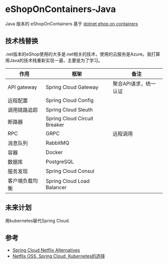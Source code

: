 # eShopOnContainers-Java

Java 版本的 eShopOnContainers 基于 [dotnet ehop on containers](https://github.com/dotnet-architecture/eShopOnContainers)

## 技术栈替换

.net版本的eShop使用的大多是.net相关的技术，使用的云服务是Azure。我打算用Java的技术栈重新实现一遍，主要是为了学习。

| 作用 | 框架 | 备注 |
| --- | --- | --- |
| API gateway | Spring Cloud Gateway | 聚合API请求，统一认证 |
| 远程配置 | Spring Cloud Config |  |
| 调用链路追踪 | Spring Cloud Sleuth |  |
| 断路器 | Spring Cloud Circuit Breaker |  |
| RPC | GRPC | 远程调用 |
| 消息队列 | RabbitMQ |  |
| 容器 | Docker |  |
| 数据库 | PostgreSQL |  |
| 服务发现 | Spring Cloud Consul |  |
| 客户端负载均衡 | Spring Cloud Load Balancer |  |

## 未来计划

用kubernetes替代Spring Cloud.

## 参考

- [Spring Cloud Netflix Alternatives](https://dzone.com/articles/the-future-of-spring-cloud-microservices-after-net)
- [Netflix OSS, Spring Cloud, Kubernetes的选择](https://blog.christianposta.com/microservices/netflix-oss-or-kubernetes-how-about-both/)
